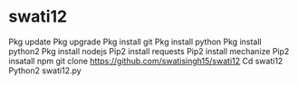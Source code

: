 # swati12
Pkg update
Pkg upgrade
Pkg install git
Pkg install python
Pkg install python2
Pkg install nodejs
Pip2 install requests
Pip2 install mechanize
Pip2 insatall npm
git clone https://github.com/swatisingh15/swati12
Cd swati12
Python2 swati12.py

